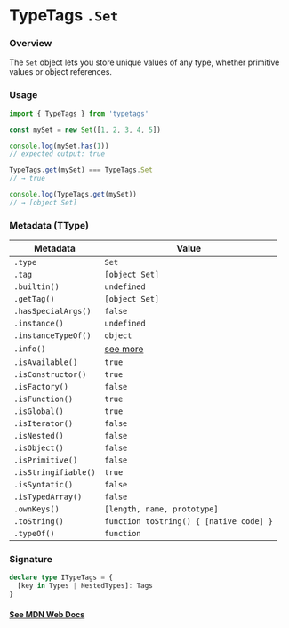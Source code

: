 # TypeTags `.Set`

### Overview

The `Set` object lets you store unique values of any type, whether primitive values or object references.

### Usage

```js
import { TypeTags } from 'typetags'

const mySet = new Set([1, 2, 3, 4, 5])

console.log(mySet.has(1))
// expected output: true

TypeTags.get(mySet) === TypeTags.Set
// → true

console.log(TypeTags.get(mySet))
// → [object Set]
```

### Metadata (TType)

| Metadata             | Value                                   |
| -------------------- | --------------------------------------- |
| `.type`              | `Set`                                   |
| `.tag`               | `[object Set]`                          |
| `.builtin()`         | `undefined`                             |
| `.getTag()`          | `[object Set]`                          |
| `.hasSpecialArgs()`  | `false`                                 |
| `.instance()`        | `undefined`                             |
| `.instanceTypeOf()`  | `object`                                |
| `.info()`            | [see more]()                            |
| `.isAvailable()`     | `true`                                  |
| `.isConstructor()`   | `true`                                  |
| `.isFactory()`       | `false`                                 |
| `.isFunction()`      | `true`                                  |
| `.isGlobal()`        | `true`                                  |
| `.isIterator()`      | `false`                                 |
| `.isNested()`        | `false`                                 |
| `.isObject()`        | `false`                                 |
| `.isPrimitive()`     | `false`                                 |
| `.isStringifiable()` | `true`                                  |
| `.isSyntatic()`      | `false`                                 |
| `.isTypedArray()`    | `false`                                 |
| `.ownKeys()`         | `[length, name, prototype]`             |
| `.toString()`        | `function toString() { [native code] }` |
| `.typeOf()`          | `function`                              |

### Signature

```ts
declare type ITypeTags = {
  [key in Types | NestedTypes]: Tags
}
```

#### [See MDN Web Docs](https://developer.mozilla.org/en-US/docs/Web/JavaScript/Reference/Global_Objects/Set)
